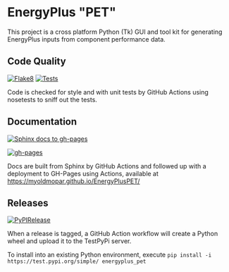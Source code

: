 # EnergyPlus "PET"

This project is a cross platform Python (Tk) GUI and tool kit for generating EnergyPlus inputs from component performance data. 

## Code Quality

[![Flake8](https://github.com/Myoldmopar/EnergyPlusPET/actions/workflows/flake8.yml/badge.svg)](https://github.com/Myoldmopar/EnergyPlusPET/actions/workflows/flake8.yml)
[![Tests](https://github.com/Myoldmopar/EnergyPlusPET/actions/workflows/test.yml/badge.svg)](https://github.com/Myoldmopar/EnergyPlusPET/actions/workflows/test.yml)

Code is checked for style and with unit tests by GitHub Actions using nosetests to sniff out the tests.

## Documentation

[![Sphinx docs to gh-pages](https://github.com/Myoldmopar/EnergyPlusPET/actions/workflows/docs.yml/badge.svg)](https://github.com/Myoldmopar/EnergyPlusPET/actions/workflows/docs.yml)

[![gh-pages](https://github.com/Myoldmopar/EnergyPlusPET/actions/workflows/pages/pages-build-deployment/badge.svg?branch=gh-pages)](https://github.com/Myoldmopar/EnergyPlusPET/actions/workflows/pages/pages-build-deployment)

Docs are built from Sphinx by GitHub Actions and followed up with a deployment to GH-Pages using Actions, available at https://myoldmopar.github.io/EnergyPlusPET/

## Releases

[![PyPIRelease](https://github.com/Myoldmopar/EnergyPlusPET/actions/workflows/release.yml/badge.svg)](https://github.com/Myoldmopar/EnergyPlusPET/actions/workflows/release.yml)

When a release is tagged, a GitHub Action workflow will create a Python wheel and upload it to the TestPyPi server.

To install into an existing Python environment, execute `pip install -i https://test.pypi.org/simple/ energyplus_pet`
